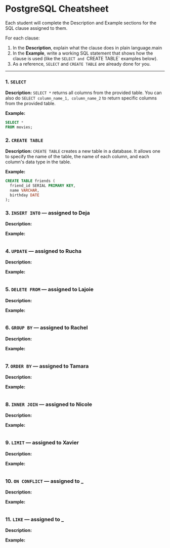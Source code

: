 # PostgreSQL Cheatsheet

Each student will complete the Description and Example sections for the SQL clause assigned to them.

For each clause:

1. In the **Description**, explain what the clause does in plain language.main
2. In the **Example**, write a working SQL statement that shows how the clause is used (like the `SELECT and `CREATE TABLE` examples below).
3. As a reference, `SELECT` and `CREATE TABLE` are already done for you.

---

### 1. `SELECT`

**Description:** `SELECT *` returns all columns from the provided table. You can also do `SELECT column_name_1, column_name_2` to return specific columns from the provided table.

**Example:**

```sql
SELECT *
FROM movies;
```

### 2. `CREATE TABLE`

**Description:** `CREATE TABLE` creates a new table in a database. It allows one to specify the name of the table, the name of each column, and each column's data type in the table.

**Example:**

```sql
CREATE TABLE friends (
  friend_id SERIAL PRIMARY KEY,
  name VARCHAR,
  birthday DATE
);
```

### 3. `INSERT INTO` — assigned to Deja

**Description:**

**Example:**

```sql

```

### 4. `UPDATE` — assigned to Rucha

**Description:**

**Example:**

```sql

```

### 5. `DELETE FROM` — assigned to Lajoie

**Description:**

**Example:**

```sql

```

### 6. `GROUP BY` — assigned to Rachel

**Description:**

**Example:**

```sql

```

### 7. `ORDER BY` — assigned to Tamara

**Description:**

**Example:**

```sql

```

### 8. `INNER JOIN` — assigned to Nicole

**Description:**

**Example:**

```sql

```

### 9. `LIMIT` — assigned to Xavier

**Description:**

**Example:**

```sql

```

### 10. `ON CONFLICT` — assigned to **\_**

**Description:**

**Example:**

```sql

```

### 11. `LIKE` — assigned to **\_**

**Description:**

**Example:**

```sql

```
